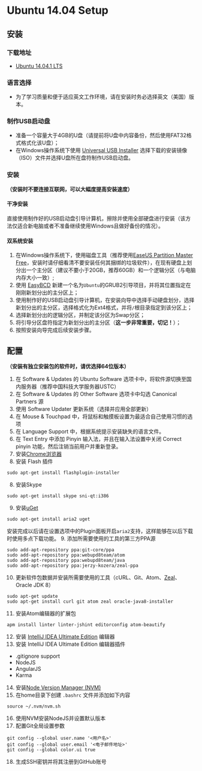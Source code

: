 # Ubuntu 14.04 Setup

## 安装

### 下载地址

- [Ubuntu 14.04.1 LTS](http://www.ubuntu.com/download/desktop/thank-you?country=CN&version=14.04.1&architecture=amd64)

### 语言选择

- 为了学习质量和便于适应英文工作环境，请在安装时务必选择英文（美国）版本。

### 制作USB启动盘

- 准备一个容量大于4GB的U盘（请提前将U盘中内容备份，然后使用FAT32格式格式化该U盘）；
- 在Windows操作系统下使用 [Universal USB Installer](http://www.pendrivelinux.com/universal-usb-installer-easy-as-1-2-3/) 选择下载的安装镜像（ISO）文件并选择U盘所在盘符制作USB启动盘。

### 安装

**（安装时不要连接互联网，可以大幅度提高安装速度）**

#### 干净安装

直接使用制作好的USB启动盘引导计算机，擦除并使用全部硬盘进行安装（该方法仅适合新电脑或者不准备继续使用Windows且做好备份的情况）。

#### 双系统安装

1. 在Windows操作系统下，使用磁盘工具（推荐使用[EaseUS Partition Master Free](http://www.partition-tool.com/personal.htm)，安装时请仔细看清不要安装任何其捆绑的垃圾软件），在现有硬盘上划分出一个主分区（建议不要小于20GB，推荐60GB）和一个逻辑分区（与电脑内存大小一致）;
2. 使用 [EasyBCD](http://neosmart.net/EasyBCD/) 新建一个名为```Ubuntu```的GRUB2引导项目，并将其位置指定在刚刚新划分出的主分区上；
3. 使用制作好的USB启动盘引导计算机，在安装向导中选择手动硬盘划分，选择新划分出的主分区，选择格式化为Ext4格式，并将```/```根目录指定到该分区上；
4. 选择新划分出的逻辑分区，并制定该分区为Swap分区；
5. 将引导分区盘符指定为新划分出的主分区（**这一步非常重要，切记！**）；
6. 按照安装向导完成后续安装步骤。

## 配置

**（安装有独立安装包的软件时，请优选择64位版本）**

1. 在 Software & Updates 的 Ubuntu Software 选项卡中，将软件源切换至国内服务器（推荐中国科技大学服务器USTC）
2. 在 Software & Updates 的 Other Software 选项卡中勾选 Canonical Partners 源
2. 使用 Software Updater 更新系统（选择并应用全部更新）
3. 在 Mouse & Touchpad 中，将鼠标和触摸板设置为最适合自己使用习惯的选项
4. 在 Language Support 中，根据系统提示安装缺失的语言文件。
6. 在 Text Entry 中添加 Pinyin 输入法，并且在输入法设置中关闭 Correct pinyin 功能，然后注销当前用户并重新登录。
7. 安装[Chrome浏览器](https://www.google.com/intl/en/chrome/browser/?platform=linux)
8. 安装 Flash 插件

  ```
  sudo apt-get install flashplugin-installer
  ```
8. 安装Skype

  ```
  sudo apt-get install skype sni-qt:i386
  ```
9. 安装[uGet](http://ugetdm.com)
  
  ```
  sudo apt-get install aria2 uget
  ```
  安装完成以后请在设置选项中的Plugin面板开启```aria2```支持，这样能够在以后下载时使用多点下载功能。
9. 添加所需要使用的工具的第三方PPA源

  ```
  sudo add-apt-repository ppa:git-core/ppa
  sudo add-apt-repository ppa:webupd8team/atom
  sudo add-apt-repository ppa:webupd8team/java
  sudo add-apt-repository ppa:jerzy-kozera/zeal-ppa
  ```
10. 更新软件包数据并安装所需要使用的工具（cURL、Git、Atom、[Zeal](http://zealdocs.org)、Oracle JDK 8）

  ```
  sudo apt-get update
  sudo apt-get install curl git atom zeal oracle-java8-installer
  ```
11. 安装Atom编辑器的扩展包

  ```
  apm install linter linter-jshint editorconfig atom-beautify
  ```
12. 安装 [IntelliJ IDEA Ultimate Edition](https://www.jetbrains.com/idea/download/) 编辑器
13. 安装 IntelliJ IDEA Ultimate Edition 编辑器插件
  - .gitignore support
  - NodeJS
  - AngularJS
  - Karma
14. 安装[Node Version Manager (NVM)](https://github.com/creationix/nvm#install-script)
15. 在home目录下创建 ```.bashrc``` 文件并添加如下内容

  ```
  source ~/.nvm/nvm.sh
  ```
16. 使用NVM安装NodeJS并设置默认版本
17. 配置Git全局设置参数

  ```
  git config --global user.name '<用户名>'
  git config --global user.email '<电子邮件地址>'
  git config --global color.ui true
  ```
18. 生成SSH密钥并将其注册到GitHub账号
